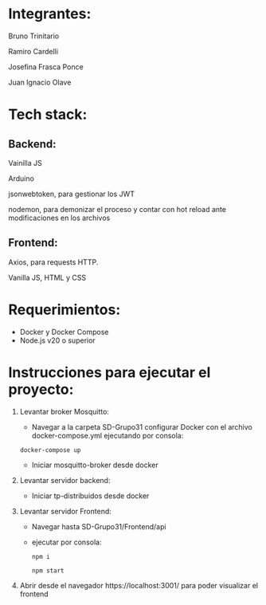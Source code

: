 # Integrantes:

Bruno Trinitario

Ramiro Cardelli

Josefina Frasca Ponce

Juan Ignacio Olave

# Tech stack:

## Backend:

Vainilla JS

Arduino

jsonwebtoken, para gestionar los JWT

nodemon, para demonizar el proceso y contar con hot reload ante modificaciones en los archivos

## Frontend:

Axios, para requests HTTP.

Vanilla JS, HTML y CSS

# Requerimientos:

- Docker y Docker Compose
- Node.js v20 o superior

# Instrucciones para ejecutar el proyecto:

1. Levantar broker Mosquitto:

   - Navegar a la carpeta SD-Grupo31 configurar Docker con el archivo docker-compose.yml ejecutando por consola:
     
   ```docker-compose up```
   - Iniciar mosquitto-broker desde docker

2. Levantar servidor backend:

   - Iniciar tp-distribuidos desde docker

3. Levantar servidor Frontend:

   - Navegar hasta SD-Grupo31/Frontend/api
   - ejecutar por consola:
   
     ```npm i```
     
     ```npm start```

4. Abrir desde el navegador https://localhost:3001/ para poder visualizar el frontend
